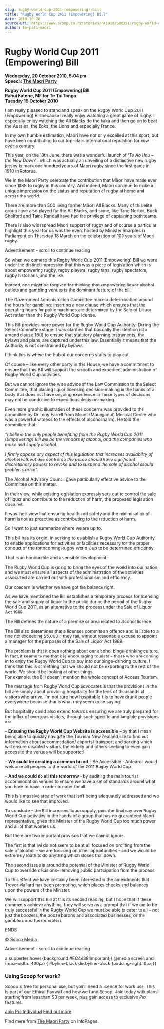 ```yaml
---
slug: rugby-world-cup-2011-(empowering)-bill
title: "Rugby World Cup 2011 (Empowering) Bill"
date: 2010-10-20
source-url: https://www.scoop.co.nz/stories/PA1010/S00351/rugby-world-cup-2011-empowering-bill.htm
author: te-pati-maori
---
```

Rugby World Cup 2011 (Empowering) Bill
======================================

**Wednesday, 20 October 2010, 5:04 pm**  
**Speech: [The Maori Party](https://info.scoop.co.nz/The_Maori_Party)**

**Rugby World Cup 2011 (Empowering) Bill**  
**Rahui Katene, MP for Te Tai Tonga**  
**Tuesday 19 October 2010**

I am really pleased to stand and speak on the Rugby World Cup 2011 (Empowering) Bill because I really enjoy watching a great game of rugby. I especially enjoy watching the All Blacks do the haka and then go on to beat the Aussies, the Boks, the Lions and especially France.

In my own humble estimation, Maori have not only excelled at this sport, but have been contributing to our top-class international reputation for now over a century.

This year, on the 18th June, there was a wonderful launch of ‘_Te Ao Hou – the New Dawn’_ : which was actually an unveiling of a distinctive new rugby jersey to mark one hundred years of Maori rugby since the first game in 1910 in Rotorua.

We in the Maori Party celebrate the contribution that Māori have made ever since 1888 to rugby in this country. And indeed, Maori continue to make a unique impression on the status and reputation of rugby at home and across the world.

There are more than 500 living former Māori All Blacks. Many of this elite group have also played for the All Blacks, and some, like Tane Norton, Buck Shelford and Taine Randall have had the privilege of captaining both teams.

There is also widespread Maori support of rugby and of course a particular highlight this year for us was the event hosted by Minister Sharples in Parliament on Thursday 18 March on the celebration of 100 years of Maori rugby.

Advertisement - scroll to continue reading





So when we come to this Rugby World Cup 2011 (Empowering) Bill we were under the distinct impression that this was a piece of legislation which is about empowering rugby, rugby players, rugby fans, rugby spectators, rugby historians, and the like.

Instead, one might be forgiven for thinking that empowering liquor alcohol outlets and gambling venues is the dominant feature of the bill.

The Government Administration Committee made a determination around the hours for gambling; inserting a new clause which ensures that the operating hours for pokie machines are determined by the Sale of Liquor Act rather than the Rugby World Cup license.

This Bill provides more power for the Rugby World Cup Authority. During the Select Committee stage it was clarified that basically the intention is to amend clause 16(1) to ensure that statutory planning instruments, the bylaws and plans, are captured under this law. Essentially it means that the Authority is not constrained by bylaws.

I think this is where the hub of our concerns starts to play out.

Of course – like every other party in this House, we have a commitment to ensure that this Bill will support the smooth and expedient administration of Rugby World Cup activities.

But we cannot ignore the wise advice of the Law Commission to the Select Committee, that placing liquor licensing decision-making in the hands of a body that does not have ongoing experience in these types of decisions may not be conducive to expeditious decision-making.

Even more graphic illustration of these concerns was provided to the committee by Dr Tony Farrell from Mount (Maunganui) Medical Centre who was a powerful witness to the effects of alcohol harm). He told the committee that:

_“I believe the only people benefiting from the Rugby World Cup 2011 (Empowering) Bill will be the vendors of alcohol, and the companies who make and supply alcohol._  
  
_I firmly oppose any aspect of this legislation that increases availability of alcohol without due control so the police should have significant discretionary powers to revoke and to suspend the sale of alcohol should problems arise”._

The Alcohol Advisory Council gave particularly effective advice to the Committee on this matter.

In their view, while existing legislation expressly sets out to control the sale of liquor and contribute to the reduction of harm, the proposed legislation does not.

It was their view that ensuring health and safety and the minimisation of harm is not as proactive as contributing to the reduction of harm.

So I want to just summarize where we are up to.

This bill has its origin, in seeking to establish a Rugby World Cup Authority to enable applications for activities or facilities necessary for the proper conduct of the forthcoming Rugby World Cup to be determined efficiently.

That is an honourable and a sensible development.

The Rugby World Cup is going to bring the eyes of the world into our nation, and we must ensure all aspects of the administration of the activities associated are carried out with professionalism and efficiency.

Our concern is whether we have got the balance right.

As we have mentioned the Bill establishes a temporary process for licensing the sale and supply of liquor to the public during the period of the Rugby World Cup 2011, as an alternative to the process under the Sale of Liquor Act 1989.

The Bill defines the nature of a premise or area related to alcohol licence.

The Bill also determines that a licensee commits an offence and is liable to a fine not exceeding $5,000 if they fail, without reasonable excuse to appoint a manager for the purposes of the Sale of Liquor Act 1989.

The problem is that it does nothing about our alcohol binge-drinking culture. In fact, it seems to me that it is encouraging tourists - those who are coming in to enjoy the Rugby World Cup to buy into our binge-drinking culture. I think that this is something that we should not be exporting to the rest of the world. We should be looking at other things.  
For example, the Bill doesn’t mention the whole concept of Access Tourism.

The message from Rugby World Cup advocates is that the provisions in the bill are simply about providing hospitality for the tens of thousands of visitors who arrive. I’m not sure how hospitable it is to have drunk people everywhere because that is what they seem to be saying.

But hospitality could also extend towards ensuring we are truly prepared for the influx of overseas visitors, through such specific and tangible provisions as:  
  
\- **Ensuring the Rugby World Cup Website is accessible** – by that I mean being able to quickly navigate the Tourism New Zealand site to find out information about accommodation/ airports/ transport and parking which will ensure disabled visitors, the elderly and others seeking to even gain access to the venues will be supported

\- **We could be creating a common brand** - Be Accessible - Aotearoa would welcome all peoples to the world of the 2011 Rugby World Cup

\- **And we could do all this tomorrow** \- by auditing the main tourist accommodation venues to ensure we have a set of standards around what you have to have in order to cater for all.

This is a massive area of work that isn’t being adequately addressed and we would like to see that improved.

To conclude - the Bill increases liquor supply, puts the final say over Rugby World Cup activities in the hands of a group that has no guaranteed Māori representative, gives the Minister of the Rugby World Cup too much power and all of that worries us.

But there are two important provisos that we cannot ignore.

The first is that iwi do not seem to be at all focused on profiting from the sale of alcohol – we are focusing on other opportunities – and we would be extremely loath to do anything which closes that down.

The second issue is around the potential of the Minister of Rugby World Cup to override decisions– removing public participation from the process.

To this effect we have certainly been interested in the amendments that Trevor Mallard has been promoting, which places checks and balances upon the powers of the Minister.

We will support this Bill at this its second reading, but I hope that if these comments achieve anything, they will serve as a prompt that if we are to be truly successful in the Rugby World Cup we must be able to cater to all – not just the boozers, the booze barons and associated businesses, or the gamblers and their enablers.

ENDS

[© Scoop Media](http://www.scoop.co.nz/about/terms.html)  

Advertisement - scroll to continue reading



a.supporter:hover {background:#EC4438!important;} @media screen and (max-width: 480px) { #byline-block div.byline-block {padding-right:16px;}}

### Using Scoop for work?

Scoop is free for personal use, but you’ll need a licence for work use. This is part of our Ethical Paywall and how we fund Scoop. Join today with plans starting from less than $3 per week, plus gain access to exclusive _Pro_ features.  
  
[Join Pro Individual](https://pro.scoop.co.nz/Individual/?from=ProIn24) [Find out more](https://pro.scoop.co.nz/using-scoop-for-work/?from=ProIn24)

Find more from [The Maori Party](https://info.scoop.co.nz/The_Maori_Party) on InfoPages.